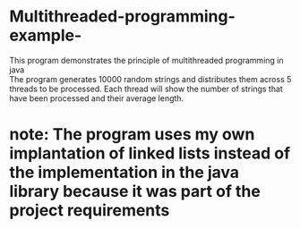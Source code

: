 # Multithreaded-programming-example-
This program demonstrates the principle of multithreaded programming in java<br/>
The program generates 10000 random strings and distributes them across 5 threads to be processed. Each thread will show the number of strings that have been processed and their average length. 
# note: The program uses my own  implantation of linked lists instead of the implementation in the  java library  because it was part of the project requirements  
